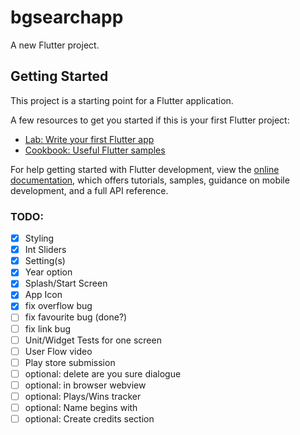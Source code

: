# bgsearchapp

A new Flutter project.

## Getting Started

This project is a starting point for a Flutter application.

A few resources to get you started if this is your first Flutter project:

- [Lab: Write your first Flutter app](https://docs.flutter.dev/get-started/codelab)
- [Cookbook: Useful Flutter samples](https://docs.flutter.dev/cookbook)

For help getting started with Flutter development, view the
[online documentation](https://docs.flutter.dev/), which offers tutorials,
samples, guidance on mobile development, and a full API reference.

### TODO:
- [x] Styling
- [x] Int Sliders
- [x] Setting(s)
- [x] Year option
- [x] Splash/Start Screen
- [x] App Icon
- [x] fix overflow bug
- [ ] fix favourite bug (done?)
- [ ] fix link bug
- [ ] Unit/Widget Tests for one screen
- [ ] User Flow video
- [ ] Play store submission
- [ ] optional: delete are you sure dialogue
- [ ] optional: in browser webview
- [ ] optional: Plays/Wins tracker
- [ ] optional: Name begins with
- [ ] optional: Create credits section
